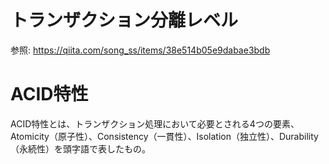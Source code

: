 # トランザクション分離レベル
参照: https://qiita.com/song_ss/items/38e514b05e9dabae3bdb

# ACID特性
ACID特性とは、トランザクション処理において必要とされる4つの要素、Atomicity（原子性）、Consistency（一貫性）、Isolation（独立性）、Durability（永続性）を頭字語で表したもの。
